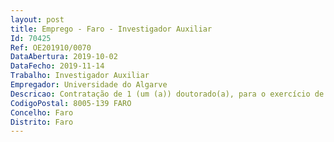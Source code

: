 ```yaml
--- 
layout: post
title: Emprego - Faro - Investigador Auxiliar
Id: 70425
Ref: OE201910/0070
DataAbertura: 2019-10-02
DataFecho: 2019-11-14
Trabalho: Investigador Auxiliar
Empregador: Universidade do Algarve
Descricao: Contratação de 1 (um (a)) doutorado(a), para o exercício de funções equiparadas às de Investigador Auxiliar, na área científica de Ciências da Vida e da Saúde ou áreas afins, no âmbito do projeto “ALG 01 0145 FEDER 30895 – INTERGEN   INnovating breast cancer GWAS through inTEgRation of functional GENomics“, para o Centro de Investigação em Biomedicina da Universidade do Algarve, em regime de contrato de trabalho em funções públicas a termo resolutivo certo.
CodigoPostal: 8005-139 FARO
Concelho: Faro
Distrito: Faro
--- 
```

